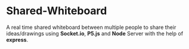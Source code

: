 # Shared-Whiteboard
A real time shared whiteboard between multiple people to share their ideas/drawings using **Socket.io**, **P5.js** and **Node** Server with the help of **express**.
